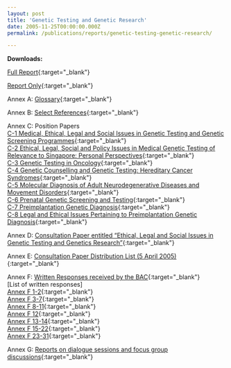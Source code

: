 ```yaml
---
layout: post
title: 'Genetic Testing and Genetic Research'
date: 2005-11-25T00:00:00.000Z
permalink: /publications/reports/genetic-testing-genetic-research/

---
```



**Downloads:**

[Full Report](/files/publications/reports/genetic-testing-and-genetic-research-full-report.pdf){:target="_blank"}

[Report Only](/files/publications/reports/genetic-testing-and-genetic-research-report-only.pdf){:target="_blank"}

Annex A: [Glossary](/files/publications/reports/genetic-testing-and-genetic-research-annex-a.pdf){:target="_blank"}

Annex B: [Select References](/files/publications/reports/genetic-testing-and-genetic-research-annex-b.pdf){:target="_blank"}

Annex C: Position Papers
<br>[C-1 Medical, Ethical, Legal and Social Issues in Genetic Testing and Genetic Screening Programmes](/files/publications/reports/genetic-testing-and-genetic-research-annex-c-1.pdf){:target="_blank"}
<br>[C-2 Ethical, Legal, Social and Policy Issues in Medical Genetic Testing of Relevance to Singapore: Personal Perspectives](/files/publications/reports/genetic-testing-and-genetic-research-annex-c-2.pdf){:target="_blank"}
<br>[C-3 Genetic Testing in Oncology](/files/publications/reports/genetic-testing-and-genetic-research-annex-c-3.pdf){:target="_blank"}
<br>[C-4 Genetic Counselling and Genetic Testing: Hereditary Cancer Syndromes](/files/publications/reports/genetic-testing-and-genetic-research-annex-c-4.pdf){:target="_blank"}
<br>[C-5 Molecular Diagnosis of Adult Neurodegenerative Diseases and Movement Disorders](/files/publications/reports/genetic-testing-and-genetic-research-annex-c-5.pdf){:target="_blank"}
<br>[C-6 Prenatal Genetic Screening and Testing](/files/publications/reports/genetic-testing-and-genetic-research-annex-c-6.pdf){:target="_blank"}
<br>[C-7 Preimplantation Genetic Diagnosis](/files/publications/reports/genetic-testing-and-genetic-research-annex-c-7.pdf){:target="_blank"} 
<br>[C-8 Legal and Ethical Issues Pertaining to Preimplantation Genetic Diagnosis](/files/publications/reports/genetic-testing-and-genetic-research-annex-c-8.pdf){:target="_blank"} 

Annex D: [Consultation Paper entitled “Ethical, Legal and Social Issues in Genetic Testing and Genetics Research”](/files/publications/reports/genetic-testing-and-genetic-research-annex-d.pdf){:target="_blank"} 

Annex E: [Consultation Paper Distribution List (5 April 2005)](/files/publications/reports/genetic-testing-and-genetic-research-annex-e.pdf){:target="_blank"} 

Annex F: [Written Responses received by the BAC](/files/publications/reports/genetic-testing-and-genetic-research-annex-e.pdf){:target="_blank"}
<br>[List of written responses]
<br>[Annex F 1-2](/files/publications/reports/genetic-testing-and-genetic-research-annex-f-1-2.pdf){:target="_blank"}
<br>[Annex F 3-7](/files/publications/reports/genetic-testing-and-genetic-research-annex-f-3-7.pdf){:target="_blank"}
<br>[Annex F 8-11](/files/publications/reports/genetic-testing-and-genetic-research-annex-f-8-11.pdf){:target="_blank"}
<br>[Annex F 12](/files/publications/reports/genetic-testing-and-genetic-research-annex-f-12.pdf){:target="_blank"}
<br>[Annex F 13-14](/files/publications/reports/genetic-testing-and-genetic-research-annex-f-13-14.pdf){:target="_blank"}
<br>[Annex F 15-22](/files/publications/reports/genetic-testing-and-genetic-research-annex-f-15-22.pdf){:target="_blank"}
<br>[Annex F 23-31](/files/publications/reports/genetic-testing-and-genetic-research-annex-f-23-31.pdf){:target="_blank"} 

Annex G: [Reports on dialogue sessions and focus group discussions](/files/publications/reports/genetic-testing-and-genetic-research-annex-g.pdf){:target="_blank"} 
